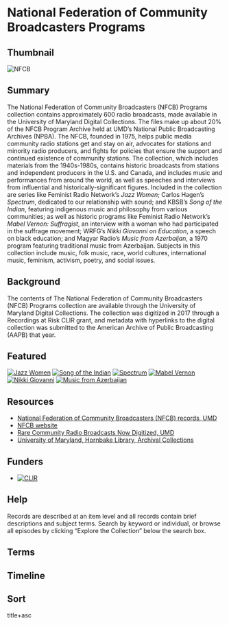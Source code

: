 # National Federation of Community Broadcasters Programs

## Thumbnail

![NFCB](https://s3.amazonaws.com/americanarchive.org/special-collections/NFCB.jpg "NFCB")

## Summary

The National Federation of Community Broadcasters (NFCB) Programs collection contains approximately 600 radio broadcasts, made available in the University of Maryland Digital Collections. The files make up about 20% of the NFCB Program Archive held at UMD’s National Public Broadcasting Archives (NPBA). The NFCB, founded in 1975, helps public media community radio stations get and stay on air, advocates for stations and minority radio producers, and fights for policies that ensure the support and continued existence of community stations. The collection, which includes materials from the 1940s-1980s, contains historic broadcasts from stations and independent producers in the U.S. and Canada, and includes music and performances from around the world, as well as speeches and interviews from influential and historically-significant figures. Included in the collection are series like Feminist Radio Network’s <em>Jazz Women</em>; Carlos Hagen’s <em>Spectrum</em>, dedicated to our relationship with sound; and KBSB’s <em>Song of the Indian</em>, featuring indigenous music and philosophy from various communities; as well as historic programs like Feminist Radio Network’s <em>Mabel Vernon: Suffragist</em>, an interview with a woman who had participated in the suffrage movement; WRFG’s <em>Nikki Giovanni on Education</em>, a speech on black education; and Magyar Radio’s <em>Music from Azerbaijan</em>, a 1970 program featuring traditional music from Azerbaijan. Subjects in this collection include music, folk music, race, world cultures, international music, feminism, activism, poetry, and social issues. 

## Background

The contents of The National Federation of Community Broadcasters (NFCB) Programs collection are available through the University of Maryland Digital Collections. The collection was digitized in 2017 through a Recordings at Risk CLIR grant, and metadata with hyperlinks to the digital collection was submitted to the American Archive of Public Broadcasting (AAPB) that year. 

## Featured 

[![Jazz Women]( https://s3.amazonaws.com/americanarchive.org/special-collections/aapb_tile.png)](/catalog/cpb-aacip_500-ww76t0j53j)
[![Song of the Indian]( https://s3.amazonaws.com/americanarchive.org/special-collections/aapb_tile.png)](/catalog/cpb-aacip_500-k06ww7804w)
[![Spectrum]( https://s3.amazonaws.com/americanarchive.org/special-collections/aapb_tile.png)](/catalog/cpb-aacip_500-1z41r6nx54)
[![Mabel Vernon]( https://s3.amazonaws.com/americanarchive.org/special-collections/aapb_tile.png)](/catalog/cpb-aacip_500-v97zk56r0j)
[![Nikki Giovanni]( https://s3.amazonaws.com/americanarchive.org/special-collections/aapb_tile.png)](/catalog/cpb-aacip_500-pz51g0k238)
[![Music from Azerbaijan]( https://s3.amazonaws.com/americanarchive.org/special-collections/aapb_tile.png)](/catalog/cpb-aacip_500-wp9t14vv4p)

## Resources

- [National Federation of Community Broadcasters (NFCB) records, UMD](http://hdl.handle.net/1903.1/1596)
- [NFCB website](https://nfcb.org/)
- [Rare Community Radio Broadcasts Now Digitized, UMD](https://hornbakelibrary.wordpress.com/2018/09/20/rare-community-radio-broadcasts-now-digitized/)
- [University of Maryland, Hornbake Library, Archival Collections](https://archives.lib.umd.edu/)

## Funders

- [![CLIR](https://s3.amazonaws.com/americanarchive.org/org-logos/clir_logo.png "CLIR Logo")](https://www.clir.org/)

## Help

Records are described at an item level and all records contain brief descriptions and subject terms. Search by keyword or individual, or browse all episodes by clicking “Explore the Collection” below the search box. 

## Terms

## Timeline

## Sort
title+asc
